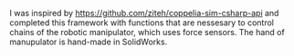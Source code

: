 I was inspired by https://github.com/ziteh/coppelia-sim-csharp-api and completed this framework with functions that are nessesary to control chains of the robotic manipulator, which uses force sensors. The hand of manupulator is hand-made in SolidWorks.
